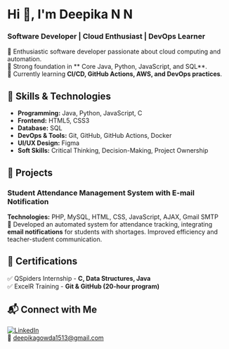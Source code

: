# Hi 👋, I'm Deepika N N   
### Software Developer | Cloud Enthusiast | DevOps Learner  

🔹 Enthusiastic software developer passionate about cloud computing and automation.  
🔹 Strong foundation in ** Core Java, Python, JavaScript, and SQL**.  
🔹 Currently learning **CI/CD, GitHub Actions, AWS, and DevOps practices**.  

## 🔧 Skills & Technologies  
- **Programming:** Java, Python, JavaScript, C  
- **Frontend:** HTML5, CSS3  
- **Database:** SQL  
- **DevOps & Tools:** Git, GitHub, GitHub Actions, Docker  
- **UI/UX Design:** Figma  
- **Soft Skills:** Critical Thinking, Decision-Making, Project Ownership  

## 🚀 Projects  
### **Student Attendance Management System with E-mail Notification**  
**Technologies:** PHP, MySQL, HTML, CSS, JavaScript, AJAX, Gmail SMTP  
📌 Developed an automated system for attendance tracking, integrating **email notifications** for students with shortages. Improved efficiency and teacher-student communication.  

## 📜 Certifications  
✅ QSpiders Internship - **C, Data Structures, Java**  
✅ ExcelR Training - **Git & GitHub (20-hour program)**  

## 📬 Connect with Me  
[![LinkedIn](https://img.shields.io/badge/-LinkedIn-blue?style=flat-square&logo=LinkedIn)](https://www.linkedin.com/in/deepika-gowda-15v13)  
📧 deepikagowda1513@gmail.com
